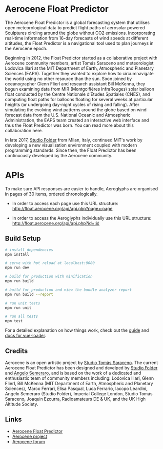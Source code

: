 # Aerocene Float Predictor

The Aerocene Float Predictor is a global forecasting system that utilises open meteorological data to predict flight paths of aerosolar powered Sculptures circling around the globe without CO2 emissions. Incorporating real-time information from 16-day forecasts of wind speeds at different altitudes, the Float Predictor is a navigational tool used to plan journeys in the Aerocene epoch.

Beginning in 2012, the Float Predictor started as a collaborative project with Aerocene community members, artist Tomás Saraceno and meteorologist Lodovica Illari at the MIT Department of Earth, Atmospheric and Planetary Sciences (EAPS). Together they wanted to explore how to circumnavigate the world using no other resource than the sun. Soon joined by oceanographer Glenn Flierl and research assistant Bill McKenna, they begun examining data from MIR (Montgolfières InfraRouges) solar balloon float conducted by the Centre Nationale d’Etudes Spatiales (CNES), and computing float paths for balloons floating for several weeks at particular heights (or undergoing day-night cycles of rising and falling). After simulating the evolving wind patterns around the globe based on wind forecast data from the U.S. National Oceanic and Atmospheric Administration, the EAPS team created an interactive web interface and thus the Float Predictor was born. You can read more about this collaboration here.

In late 2017, [Studio Folder](http://www.studiofolder.it) from Milan, Italy, continued MIT's work by developing a new visualisation environment coupled with modern programming standards. Since then, the Float Predictor has been continuously developed by the Aerocene community. 

# APIs

To make sure API responses are easier to handle, Aeroglyphs are organised in pages of 30 items, ordered chronologically.
- In order to access each page use this URL structure:
http://float.aerocene.org/api/api.php?page=:page

- In order to access the Aeroglyphs individually use this URL structure:
http://float.aerocene.org/api/api.php?id=:id



## Build Setup

``` bash
# install dependencies
npm install

# serve with hot reload at localhost:8080
npm run dev

# build for production with minification
npm run build

# build for production and view the bundle analyzer report
npm run build --report

# run unit tests
npm run unit

# run all tests
npm test
```

For a detailed explanation on how things work, check out the [guide](http://vuejs-templates.github.io/webpack/) and [docs for vue-loader](http://vuejs.github.io/vue-loader).

## Credits
Aerocene is an open artistic project by [Studio Tomàs Saraceno](http://tomassaraceno.com). The current Aerocene Float Predictor has been designed and develped by [Studio Folder](http://www.studiofolder.it) and [Angelo Semeraro](http://angelosemeraro.info), and is based on the work of a dedicated and enthusiastic team of community members including: Lodovica Illari, Glenn Flierl, Bill McKenna (MIT Department of Earth, Atmospheric and Planetary Sciences), Marco Ferrari, Elisa Pasqual, Luca Ferrario, Iacopo Leardini, Angelo Semeraro (Studio Folder), Imperial College London, Studio Tomás Saraceno, Joaquin Ezcurra, Radioamateurs DE & UK, and the UK High Altitude Society. 

## Links
- [Aerocene Float Predictor](http://float.aerocene.org/)
- [Aerocene project](http://aerocene.org/)
- [Aerocene forum](https://forum.aerocene.org/)
